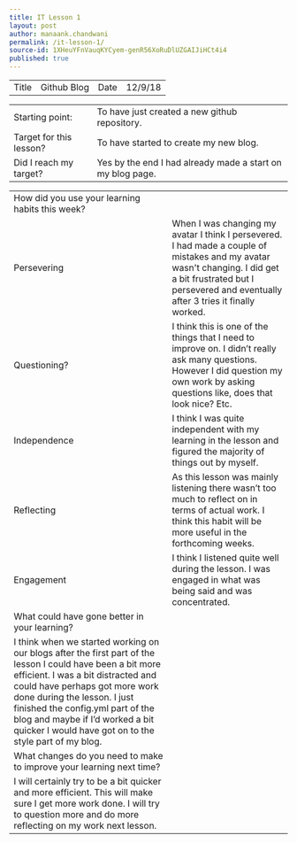 ```yaml
---
title: IT Lesson 1
layout: post
author: manaank.chandwani
permalink: /it-lesson-1/
source-id: 1XHeuYFnVauqKYCyem-genR56XoRuDlUZGAIJiHCt4i4
published: true
---
```

<table>
  <tr>
    <td>Title</td>
    <td>Github Blog</td>
    <td>Date</td>
    <td>12/9/18</td>
  </tr>
</table>


<table>
  <tr>
    <td>Starting point:</td>
    <td>To have just created a new github repository.</td>
  </tr>
  <tr>
    <td>Target for this lesson?</td>
    <td>To have started to create my new blog.</td>
  </tr>
  <tr>
    <td>Did I reach my target?</td>
    <td>Yes by the end I had already made a start on my blog page.</td>
  </tr>
</table>


<table>
  <tr>
    <td>How did you use your learning habits this week?</td>
    <td></td>
  </tr>
  <tr>
    <td>Persevering</td>
    <td>When I was changing my avatar I think I persevered. I had made a couple of mistakes and my avatar wasn't changing. I did get a bit frustrated but I persevered and eventually after 3 tries it finally worked.</td>
  </tr>
  <tr>
    <td>Questioning?</td>
    <td>I think this is one of the things that I need to improve on. I didn’t really ask many questions. However I did question my own work by asking questions like, does that look nice? Etc.</td>
  </tr>
  <tr>
    <td>Independence</td>
    <td>I think I was quite independent with my learning in the lesson and figured the majority of things out by myself. </td>
  </tr>
  <tr>
    <td>Reflecting</td>
    <td>As this lesson was mainly listening there wasn’t too much to reflect on in terms of actual work. I think this habit will be more useful in the forthcoming weeks.</td>
  </tr>
  <tr>
    <td>Engagement</td>
    <td>I think I listened quite well during the lesson. I was engaged in what was being said and was concentrated. </td>
  </tr>
  <tr>
    <td>What could have gone better in your learning?</td>
    <td></td>
  </tr>
  <tr>
    <td>I think when we started working on our blogs after the first part of the lesson I could have been a bit more efficient. I was a bit distracted and could have perhaps got more work done during the lesson. I just finished the config.yml part of the blog and maybe if I’d worked a bit quicker I would have got on to the style part of my blog.</td>
    <td></td>
  </tr>
  <tr>
    <td>What changes do you need to make to improve your learning next time?</td>
    <td></td>
  </tr>
  <tr>
    <td>I will certainly try to be a bit quicker and more efficient. This will make sure I get more work done. I will try to question more and do more reflecting on my work next lesson. </td>
    <td></td>
  </tr>
</table>


